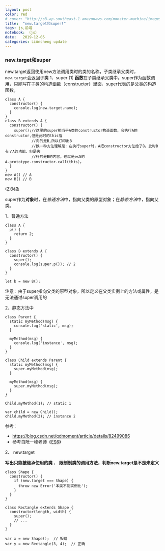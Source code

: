 ```yaml
---
layout: post
color: red
# cover: "http://s3-ap-southeast-1.amazonaws.com/monster-machine/images/horssghonr-1436272011-Midas.jpg"
title:  "new.target和super!"
tags: js,前端
notebook: （js）
date:   2019-12-05 
categories: LiAncheng update
---
```

### new.target和super
 new.target返回使用new方法调用类时的类的名称，子类继承父类时，`new.target`会返回子类 
1、super
(1) **函数**在子类继承父类中，super作为函数调用，只能写在子类的构造函数（constructor）里面，super代表的是父类的构造函数， 

```
class A {
  constructor() {
    console.log(new.target.name);
  }
}
class B extends A {
  constructor() {
    super();//这里的super相当于A类的constructor构造函数，会执行A的constructor,但是此时的this指 
            //向的是B,所以打印出B
            //换一种方法理解是：在执行super时，A把constructor方法给了B，此时B有了A的功能，但是执 
            //行的是B的内容，也就是es5的A.prototype.constructor.call(this)。
  }
}
new A() // A
new B() // B
```

(2)对象

 super作为**对象**时，在*普通方法*中，指向父类的原型对象；在*静态方法*中，指向父类。 

1、普通方法

```
class A {
  p() {
    return 2;
  }
}

class B extends A {
  constructor() {
    super();
    console.log(super.p()); // 2
  }
}

let b = new B();
```



 注意：由于super指向父类的原型对象，所以定义在父类实例上的方法或属性，是无法通过super调用的 

2、静态方法中

```
class Parent {
  static myMethod(msg) {
    console.log('static', msg);
  }

  myMethod(msg) {
    console.log('instance', msg);
  }
}

class Child extends Parent {
  static myMethod(msg) {
    super.myMethod(msg);
  }

  myMethod(msg) {
    super.myMethod(msg);
  }
}

Child.myMethod(1); // static 1

var child = new Child();
child.myMethod(2); // instance 2
```



参考：

- https://blog.csdn.net/qdmoment/article/details/82499086 
-  参考自阮一峰老师《[ES6](http://es6.ruanyifeng.com/?search=next&x=0&y=0#docs/class-extends#super-关键字)》 



2、 new.target

**写出只能被继承使用的类** ， **限制制类的调用方法，判断new.target是不是未定义** 

```
class Shape {
  constructor() {
    if (new.target === Shape) {
      throw new Error('本类不能实例化');
    }
  }
}
 
class Rectangle extends Shape {
  constructor(length, width) {
    super();
    // ...
  }
}
 
var x = new Shape();  // 报错
var y = new Rectangle(3, 4);  // 正确
```







